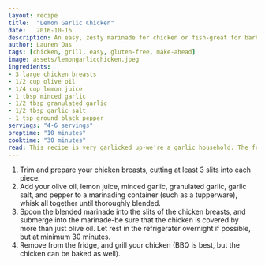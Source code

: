 ```yaml
---
layout: recipe
title:  "Lemon Garlic Chicken"
date:   2016-10-16
description: An easy, zesty marinade for chicken or fish-great for barbecue!
author: Lauren Oas
tags: [chicken, grill, easy, gluten-free, make-ahead]
image: assets/lemongarlicchicken.jpeg
ingredients:
- 3 large chicken breasts
- 1/2 cup olive oil
- 1/4 cup lemon juice
- 1 tbsp minced garlic
- 1/2 tbsp granulated garlic
- 1/2 tbsp garlic salt
- 1 tsp ground black pepper
servings: "4-6 servings"
preptime: "10 minutes"
cooktime: "30 minutes"
read: This recipe is very garlicked up-we're a garlic household. The fresh garlic keeps the sharpness, the granulated intensifies the garlic flavor, and the salt brings a bit more depth. You can use this on chicken or a white fish (like tilapia), but it works better with chicken. This is a marinade, so the flavor if tested should be VERY strong-if you taste test, you're really just looking for balance, as your chicken will obviously not be as strongly flavored. **This recipe is marked gluten-free, but please be sure to check your ingredients (especially your soy sauce) that they are marked "gluten-free" before you serve to anybody with dietary restrictions.
---
```

1. Trim and prepare your chicken breasts, cutting at least 3 slits into each piece.
2. Add your olive oil, lemon juice, minced garlic, granulated garlic, garlic salt, and pepper to a marinading container (such as a tupperware), whisk all together until thoroughly blended.
3. Spoon the blended marinade into the slits of the chicken breasts, and submerge into the marinade-be sure that the chicken is covered by more than just olive oil. Let rest in the refrigerater overnight if possible, but at minimum 30 minutes.
4. Remove from the fridge, and grill your chicken (BBQ is best, but the chicken can be baked as well).